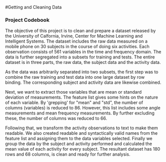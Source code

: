 #Getting and Cleaning Data
<h3>Project Codebook</h3>

The objective of this project is to clean and prepare a dataset released by the University of Calfornia, Irvine, Center for Machine Learning and Intelligent Systems. The dataset includes the raw data measured on a mobile phone on 30 subjects in the course of doing six activities. Each observation consists of 561 variables in the time and frequency domain. The data is further segregated into a subsets for training and tests. The entire dataset is in three parts, the raw data, the subject data and the activity data.

As the data was arbitrarily separated into two subsets, the first step was to combine the raw training and test data into one large dataset by row binding. The corresponding subject and activity data are likewise combined. 

Next, we want to extract those variables that are mean or standard deviation of measurements. The feature list gives some hints on the nature of each variable. By 'grepping' for "mean" and "std", the number of columns (variables) is reduced to 86. However, this list includes some angle measurements and mean frequency measurements. By further excluding these, the number of columns was reduced to 66.

Following that, we transform the activity observations to text to make them readable. We also created readable and syntactically valid names from the feature list and assigning them to the data variables selected. Finally we group the data by the subject and activity performed and calculated the mean value of each activity for every subject. The resultant dataset has 180 rows and 68 columns, is clean and ready for further analysis.
